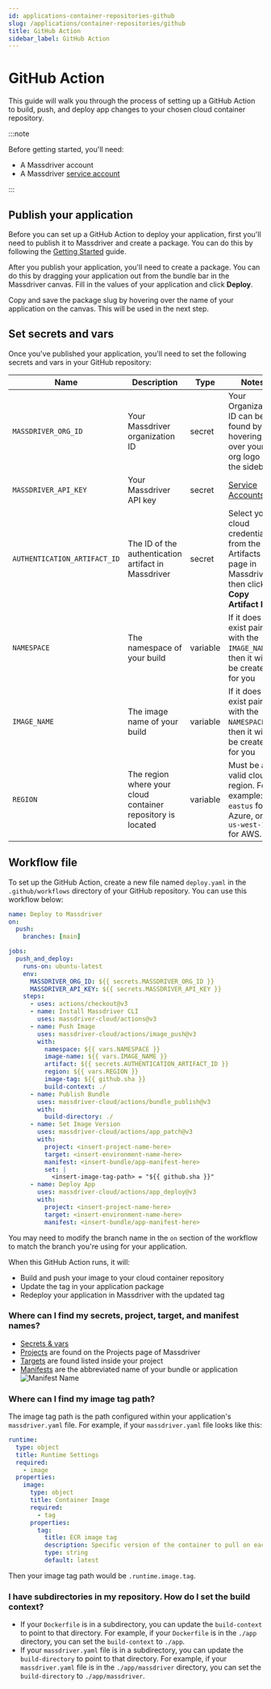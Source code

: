 ```yaml
---
id: applications-container-repositories-github
slug: /applications/container-repositories/github
title: GitHub Action
sidebar_label: GitHub Action
---
```


# GitHub Action

This guide will walk you through the process of setting up a GitHub Action to build, push, and deploy app changes to your chosen cloud container repository.

:::note

Before getting started, you'll need:
- A Massdriver account 
- A Massdriver [service account](/platform/service-accounts)

:::

## Publish your application

Before you can set up a GitHub Action to deploy your application, first you'll need to publish it to Massdriver and create a package. You can do this by following the [Getting Started](/applications/getting-started) guide.

After you publish your application, you'll need to create a package. You can do this by dragging your application out from the bundle bar in the Massdriver canvas. Fill in the values of your application and click **Deploy**.

Copy and save the package slug by hovering over the name of your application on the canvas. This will be used in the next step.

## Set secrets and vars

Once you've published your application, you'll need to set the following secrets and vars in your GitHub repository:

| Name | Description | Type | Notes |
| --- | --- | --- | --- |
| `MASSDRIVER_ORG_ID` | Your Massdriver organization ID | secret | Your Organization ID can be found by hovering over your org logo in the sidebar |
| `MASSDRIVER_API_KEY` | Your Massdriver API key | secret | [Service Accounts](/platform/service-accounts) |
| `AUTHENTICATION_ARTIFACT_ID` | The ID of the authentication artifact in Massdriver | secret | Select your cloud credential from the Artifacts page in Massdriver, then click **Copy Artifact ID** |
| `NAMESPACE` | The namespace of your build | variable | If it does not exist paired with the `IMAGE_NAME`, then it will be created for you |
| `IMAGE_NAME` | The image name of your build | variable | If it does not exist paired with the `NAMESPACE`, then it will be created for you |
| `REGION` | The region where your cloud container repository is located | variable | Must be a valid cloud region. For example: `eastus` for Azure, or `us-west-1` for AWS. |

## Workflow file

To set up the GitHub Action, create a new file named `deploy.yaml` in the `.github/workflows` directory of your GitHub repository. You can use this workflow below:

```yaml title=".github/workflows/deploy.yaml"
name: Deploy to Massdriver
on:
  push:
    branches: [main]

jobs:
  push_and_deploy:
    runs-on: ubuntu-latest
    env:
      MASSDRIVER_ORG_ID: ${{ secrets.MASSDRIVER_ORG_ID }}
      MASSDRIVER_API_KEY: ${{ secrets.MASSDRIVER_API_KEY }}
    steps:
      - uses: actions/checkout@v3
      - name: Install Massdriver CLI
        uses: massdriver-cloud/actions@v3
      - name: Push Image
        uses: massdriver-cloud/actions/image_push@v3
        with:
          namespace: ${{ vars.NAMESPACE }}
          image-name: ${{ vars.IMAGE_NAME }}
          artifact: ${{ secrets.AUTHENTICATION_ARTIFACT_ID }}
          region: ${{ vars.REGION }}
          image-tag: ${{ github.sha }}
          build-context: ./
      - name: Publish Bundle 
        uses: massdriver-cloud/actions/bundle_publish@v3
        with:
          build-directory: ./
      - name: Set Image Version 
        uses: massdriver-cloud/actions/app_patch@v3
        with:
          project: <insert-project-name-here>
          target: <insert-environment-name-here>
          manifest: <insert-bundle/app-manifest-here>
          set: |
            <insert-image-tag-path> = "${{ github.sha }}"
      - name: Deploy App
        uses: massdriver-cloud/actions/app_deploy@v3
        with:
          project: <insert-project-name-here>
          target: <insert-environment-name-here>
          manifest: <insert-bundle/app-manifest-here>

```

You may need to modify the branch name in the `on` section of the workflow to match the branch you're using for your application.

When this GitHub Action runs, it will:
* Build and push your image to your cloud container repository
* Update the tag in your application package
* Redeploy your application in Massdriver with the updated tag

### Where can I find my secrets, project, target, and manifest names?

* [Secrets & vars](#set-secrets-and-vars)
* [Projects](/concepts/projects) are found on the Projects page of Massdriver
* [Targets](/concepts/environments) are found listed inside your project
* [Manifests](/concepts/manifests) are the abbreviated name of your bundle or application ![Manifest Name](/manifest.png)

### Where can I find my image tag path?

The image tag path is the path configured within your application's `massdriver.yaml` file. For example, if your `massdriver.yaml` file looks like this:

```yaml title="massdriver.yaml"
runtime:
  type: object
  title: Runtime Settings
  required:
    - image
  properties:
    image:
      type: object
      title: Container Image
      required:
        - tag
      properties:
        tag:
          title: ECR image tag
          description: Specific version of the container to pull on each deployment of the lambda function.
          type: string
          default: latest
```
Then your image tag path would be `.runtime.image.tag`. 

### I have subdirectories in my repository. How do I set the build context?

* If your `Dockerfile` is in a subdirectory, you can update the `build-context` to point to that directory. For example, if your `Dockerfile` is in the `./app` directory, you can set the `build-context` to `./app`.
* If your `massdriver.yaml` file is in a subdirectory, you can update the `build-directory` to point to that directory. For example, if your `massdriver.yaml` file is in the `./app/massdriver` directory, you can set the `build-directory` to `./app/massdriver`.
